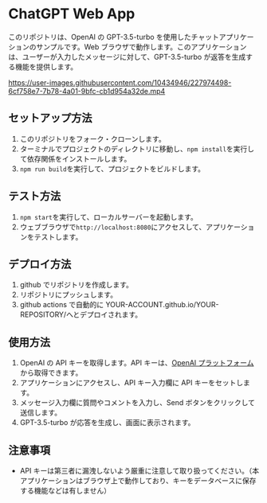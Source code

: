 # ChatGPT Web App

このリポジトリは、OpenAI の GPT-3.5-turbo を使用したチャットアプリケーションのサンプルです。Web ブラウザで動作します。このアプリケーションは、ユーザーが入力したメッセージに対して、GPT-3.5-turbo が返答を生成する機能を提供します。


https://user-images.githubusercontent.com/10434946/227974498-6cf758e7-7b78-4a01-9bfc-cb1d954a32de.mp4

## セットアップ方法

1. このリポジトリをフォーク・クローンします。
2. ターミナルでプロジェクトのディレクトリに移動し、`npm install`を実行して依存関係をインストールします。
3. `npm run build`を実行して、プロジェクトをビルドします。

## テスト方法

1. `npm start`を実行して、ローカルサーバーを起動します。
2. ウェブブラウザで`http://localhost:8080`にアクセスして、アプリケーションをテストします。

## デプロイ方法

1. github でリポジトリを作成します。
2. リポジトリにプッシュします。
3. github actions で自動的に YOUR-ACCOUNT.github.io/YOUR-REPOSITORY/へとデプロイされます。

## 使用方法

1. OpenAI の API キーを取得します。API キーは、[OpenAI プラットフォーム](https://platform.openai.com/account/api-keys)から取得できます。
2. アプリケーションにアクセスし、API キー入力欄に API キーをセットします。
3. メッセージ入力欄に質問やコメントを入力し、Send ボタンをクリックして送信します。
4. GPT-3.5-turbo が応答を生成し、画面に表示されます。

## 注意事項

- API キーは第三者に漏洩しないよう厳重に注意して取り扱ってください。（本アプリケーションはブラウザ上で動作しており、キーをデータベースに保存する機能などは有しません）
